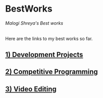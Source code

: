 # BestWorks
<h6>Malogi Shreya's Best works</h6>
Here are the links to my best works so far.



## [1) Development Projects](https://github.com/shreyamalogi/MyBestWorks/blob/master/devprojectsnames.md) 

## [2) Competitive Programming ](https://github.com/shreyamalogi/MyBestWorks/blob/master/CPnames.md) 

## [3) Video Editing ](https://github.com/shreyamalogi/MyBestWorks/blob/master/videoediting.md)















